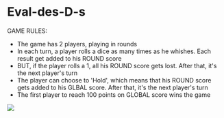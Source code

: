 # Eval-des-D-s

GAME RULES:
- The game has 2 players, playing in rounds
- In each turn, a player rolls a dice as many times as he whishes. Each result get added to his ROUND score
- BUT, if the player rolls a 1, all his ROUND score gets lost. After that, it's the next player's turn
- The player can choose to 'Hold', which means that his ROUND score gets added to his GLBAL score. After that, it's the next player's turn
- The first player to reach 100 points on GLOBAL score wins the game

<div style="display: inline_block"><img src="https://firebasestorage.googleapis.com/v0/b/casinolivedes.appspot.com/o/casino.png?alt=media&token=e624bcd4-b1e2-46b1-bde4-acd8ffdf259f">
  </div>
